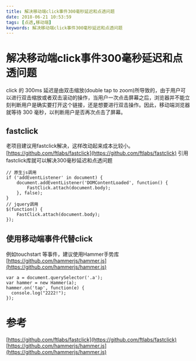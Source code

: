 ```yaml
---
title: 解决移动端click事件300毫秒延迟和点透问题
date: 2018-06-21 10:53:59
tags: [点透,移动端]
keywords: 解决移动端click事件300毫秒延迟和点透问题
---
```

# 解决移动端click事件300毫秒延迟和点透问题
click 的 300ms 延迟是由双击缩放(double tap to zoom)所导致的，由于用户可以进行双击缩放或者双击滚动的操作，当用户一次点击屏幕之后，浏览器并不能立刻判断用户是确实要打开这个链接，还是想要进行双击操作。因此，移动端浏览器就等待 300 毫秒，以判断用户是否再次点击了屏幕。
<!--more-->

## fastclick
老项目建议用fastclick解决，这样改动起来成本比较小。
[https://github.com/ftlabs/fastclick](https://github.com/ftlabs/fastclick)
引用fastclick库就可以解决300毫秒延迟和点透问题
```
// 原生js调用
if ('addEventListener' in document) {
	document.addEventListener('DOMContentLoaded', function() {
		FastClick.attach(document.body);
	}, false);
}
// jquery调用
$(function() {
	FastClick.attach(document.body);
});
```

## 使用移动端事件代替click
例如touchstart 等事件，建议使用Hammer手势库
[https://github.com/hammerjs/hammer.js](https://github.com/hammerjs/hammer.js)

```
var a = document.querySelector('.a');
var hammer = new Hammer(a);
hammer.on('tap', function(e) {
  console.log("2222!");
});
```

# 参考
[https://github.com/ftlabs/fastclick](https://github.com/ftlabs/fastclick)
[https://github.com/hammerjs/hammer.js](https://github.com/hammerjs/hammer.js)